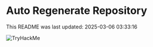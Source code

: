 # Auto Regenerate Repository

This README was last updated: 2025-03-06 03:33:16

 ![TryHackMe](https://tryhackme.com/badge/533634)